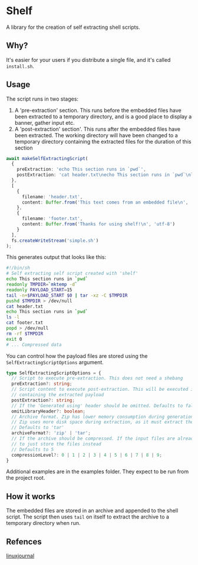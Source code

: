 # Shelf

A library for the creation of self extracting shell scripts.

## Why?

It's easier for your users if you distribute a single file, and it's called `install.sh`.

## Usage

The script runs in two stages:

1. A 'pre-extraction' section. This runs before the embedded files have been extracted to a temporary directory,
   and is a good place to display a banner, gather input etc.
2. A 'post-extraction' section'. This runs after the embedded files have been extracted. The working directory
   will have been changed to a temporary directory containing the extracted files for the duration of this section

```Typescript
await makeSelfExtractingScript(
  {
    preExtraction: 'echo This section runs in `pwd`',
    postExtraction: 'cat header.txt\necho This section runs in `pwd`\nls -l\ncat footer.txt'
  },
  [
    {
      filename: 'header.txt',
      content: Buffer.from('This text comes from an embedded file\n', 'utf-8')
    },
    {
      filename: 'footer.txt',
      content: Buffer.from('Thanks for using shelf!\n', 'utf-8')
    }
  ],
  fs.createWriteStream('simple.sh')
);
```

This generates output that looks like this:

```Bash
#!/bin/sh
# Self extracting self script created with 'shelf'
echo This section runs in `pwd`
readonly TMPDIR=`mktemp -d`
readonly PAYLOAD_START=15
tail -n+$PAYLOAD_START $0 | tar -xz -C $TMPDIR
pushd $TMPDIR > /dev/null
cat header.txt
echo This section runs in `pwd`
ls -l
cat footer.txt
popd > /dev/null
rm -rf $TMPDIR
exit 0
# ... Compressed data
```

You can control how the payload files are stored using the `SelfExtractingScriptOptions` argument.

```Typescript
type SelfExtractingScriptOptions = {
  // Script to execute pre-extraction. This does not need a shebang
  preExtraction?: string;
  // Script content to execute post-extraction. This will be executed in a temporary directory
  // containing the extracted payload
  postExtraction?: string;
  // If the 'Generated using' header should be omitted. Defaults to false
  omitLibraryHeader?: boolean;
  // Archive format. Zip has lower memory consumption during generation, but is less likely be available
  // Zip uses more disk space during extraction, as it must extract the zip to a temporary directory first
  // Defaults to 'tar'
  archiveFormat?: 'zip' | 'tar';
  // If the archive should be compressed. If the input files are already compressed it's usually better
  // to just store the files instead
  // Defaults to 5
  compressionLevel?: 0 | 1 | 2 | 3 | 4 | 5 | 6 | 7 | 8 | 9;
}
```

Additional examples are in the examples folder. They expect to be run from the project root.

## How it works

The embedded files are stored in an archive and appended to the shell script. The script then uses `tail` on itself to extract the
archive to a temporary directory when run.

## Refences

[linuxjournal](https://www.linuxjournal.com/node/1005818)

